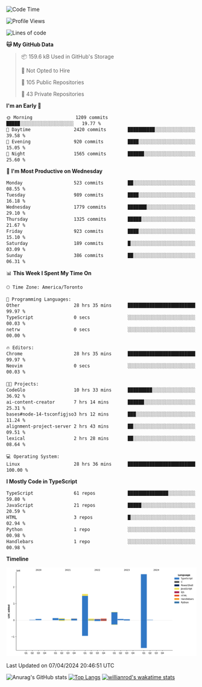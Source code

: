 <!--START_SECTION:waka-->
![Code Time](http://img.shields.io/badge/Code%20Time-1%2C395%20hrs%205%20mins-blue)

![Profile Views](http://img.shields.io/badge/Profile%20Views-0-blue)

![Lines of code](https://img.shields.io/badge/From%20Hello%20World%20I%27ve%20Written-5.6%20million%20lines%20of%20code-blue)

**🐱 My GitHub Data** 

> 📦 159.6 kB Used in GitHub's Storage 
 > 
> 🚫 Not Opted to Hire
 > 
> 📜 105 Public Repositories 
 > 
> 🔑 43 Private Repositories 
 > 
**I'm an Early 🐤** 

```text
🌞 Morning                1209 commits        █████░░░░░░░░░░░░░░░░░░░░   19.77 % 
🌆 Daytime                2420 commits        ██████████░░░░░░░░░░░░░░░   39.58 % 
🌃 Evening                920 commits         ████░░░░░░░░░░░░░░░░░░░░░   15.05 % 
🌙 Night                  1565 commits        ██████░░░░░░░░░░░░░░░░░░░   25.60 % 
```
📅 **I'm Most Productive on Wednesday** 

```text
Monday                   523 commits         ██░░░░░░░░░░░░░░░░░░░░░░░   08.55 % 
Tuesday                  989 commits         ████░░░░░░░░░░░░░░░░░░░░░   16.18 % 
Wednesday                1779 commits        ███████░░░░░░░░░░░░░░░░░░   29.10 % 
Thursday                 1325 commits        █████░░░░░░░░░░░░░░░░░░░░   21.67 % 
Friday                   923 commits         ████░░░░░░░░░░░░░░░░░░░░░   15.10 % 
Saturday                 189 commits         █░░░░░░░░░░░░░░░░░░░░░░░░   03.09 % 
Sunday                   386 commits         ██░░░░░░░░░░░░░░░░░░░░░░░   06.31 % 
```


📊 **This Week I Spent My Time On** 

```text
🕑︎ Time Zone: America/Toronto

💬 Programming Languages: 
Other                    28 hrs 35 mins      █████████████████████████   99.97 % 
TypeScript               0 secs              ░░░░░░░░░░░░░░░░░░░░░░░░░   00.03 % 
netrw                    0 secs              ░░░░░░░░░░░░░░░░░░░░░░░░░   00.00 % 

🔥 Editors: 
Chrome                   28 hrs 35 mins      █████████████████████████   99.97 % 
Neovim                   0 secs              ░░░░░░░░░░░░░░░░░░░░░░░░░   00.03 % 

🐱‍💻 Projects: 
CodeGlo                  10 hrs 33 mins      █████████░░░░░░░░░░░░░░░░   36.92 % 
ai-content-creator       7 hrs 14 mins       ██████░░░░░░░░░░░░░░░░░░░   25.31 % 
bases#node-14-tsconfigjso3 hrs 12 mins       ███░░░░░░░░░░░░░░░░░░░░░░   11.24 % 
alignment-project-server 2 hrs 43 mins       ██░░░░░░░░░░░░░░░░░░░░░░░   09.51 % 
lexical                  2 hrs 28 mins       ██░░░░░░░░░░░░░░░░░░░░░░░   08.64 % 

💻 Operating System: 
Linux                    28 hrs 36 mins      █████████████████████████   100.00 % 
```

**I Mostly Code in TypeScript** 

```text
TypeScript               61 repos            ███████████████░░░░░░░░░░   59.80 % 
JavaScript               21 repos            █████░░░░░░░░░░░░░░░░░░░░   20.59 % 
HTML                     3 repos             █░░░░░░░░░░░░░░░░░░░░░░░░   02.94 % 
Python                   1 repo              ░░░░░░░░░░░░░░░░░░░░░░░░░   00.98 % 
Handlebars               1 repo              ░░░░░░░░░░░░░░░░░░░░░░░░░   00.98 % 
```



**Timeline**

![Lines of Code chart](https://raw.githubusercontent.com/wise-introvert/wise-introvert/master/assets/bar_graph.png)


 Last Updated on 07/04/2024 20:46:51 UTC
<!--END_SECTION:waka-->

![Anurag's GitHub stats](https://github-readme-stats.vercel.app/api?username=wise-introvert&count_private=true&show_icons=true)
[![Top Langs](https://github-readme-stats.vercel.app/api/top-langs/?username=wise-introvert&langs_count=10)](https://github.com/anuraghazra/github-readme-stats)
[![willianrod's wakatime stats](https://github-readme-stats.vercel.app/api/wakatime?username=wiseintrovert)](https://github.com/anuraghazra/github-readme-stats)
